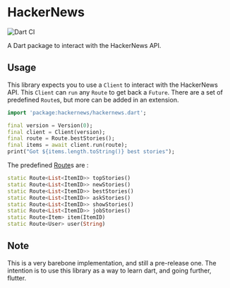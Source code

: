 # HackerNews

![Dart CI](https://github.com/notbenoit/hackernews_api_dart/workflows/Dart%20CI/badge.svg)

A Dart package to interact with the HackerNews API.

## Usage

This library expects you to use a `Client` to interact with the HackerNews API. This `Client` can `run` any `Route` to get back a `Future`.
There are a set of predefined `Route`s, but more can be added in an extension.

```dart
import 'package:hackernews/hackernews.dart';

final version = Version(0);
final client = Client(version);
final route = Route.bestStories();
final items = await client.run(route);
print("Got ${items.length.toString()} best stories");
```

The predefined [Route]()s are :

```dart
static Route<List<ItemID>> topStories()
static Route<List<ItemID>> newStories()
static Route<List<ItemID>> bestStories()
static Route<List<ItemID>> askStories()
static Route<List<ItemID>> showStories()
static Route<List<ItemID>> jobStories()
static Route<Item> item(ItemID)
static Route<User> user(String)
```

## Note
This is a very barebone implementation, and still a pre-release one. The intention is to use this library as a way to learn dart, and going further, flutter.